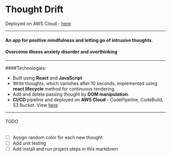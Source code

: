 # Thought Drift

Deployed on AWS Cloud - [here](http://thought-drift-s3-bucket.s3-website.ap-south-1.amazonaws.com/)

---

#### An app for positive mindfulness and letting go of intrusive thoughts.

#### Overcome illness anxiety disorder and overthinking

---

####Technologies:

- Built using **React** and **JavaScript**
- Write thoughts, which vanishes after 10 seconds, implemented using **react lifecycle** method for continuous rendering.
- Add and delete passing thought by **DOM manipulation**.
- **CI/CD** pipeline and deployed on **AWS Cloud** - CodePipeline, CodeBuild, S3 Bucket. View [here](http://thought-drift-s3-bucket.s3-website.ap-south-1.amazonaws.com/)

---

###### TODO

- [ ] Assign random color for each new thought
- [ ] Add unit testing
- [ ] Add install and run project steps in this markdown
